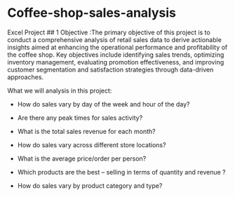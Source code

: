 # Coffee-shop-sales-analysis
Excel Project ## 1
Objective :The primary objective of this project is to conduct a comprehensive analysis of retail sales data to derive actionable insights aimed at enhancing the operational performance and profitability of the coffee shop. Key objectives include identifying sales trends, optimizing inventory management, evaluating promotion effectiveness, and improving customer segmentation and satisfaction strategies through data-driven approaches.

What we will analysis in this project:

*  How do sales vary by day of the week and hour of the day?

*  Are there any peak times for sales activity?

*  What is the total sales revenue for each month?

*  How do sales vary across different store locations?

*  What is the average price/order per person?

*  Which products are the best – selling in terms of quantity and revenue ?

*  How do sales vary by product category and type?

